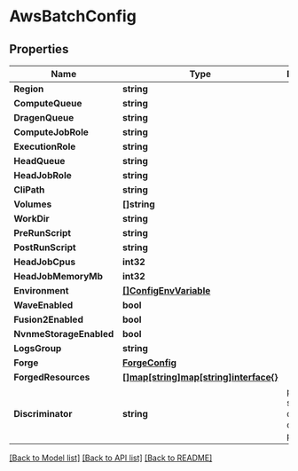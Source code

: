 # AwsBatchConfig

## Properties

Name | Type | Description | Notes
------------ | ------------- | ------------- | -------------
**Region** | **string** |  | [optional] 
**ComputeQueue** | **string** |  | [optional] 
**DragenQueue** | **string** |  | [optional] 
**ComputeJobRole** | **string** |  | [optional] 
**ExecutionRole** | **string** |  | [optional] 
**HeadQueue** | **string** |  | [optional] 
**HeadJobRole** | **string** |  | [optional] 
**CliPath** | **string** |  | [optional] 
**Volumes** | **[]string** |  | [optional] 
**WorkDir** | **string** |  | [optional] 
**PreRunScript** | **string** |  | [optional] 
**PostRunScript** | **string** |  | [optional] 
**HeadJobCpus** | **int32** |  | [optional] 
**HeadJobMemoryMb** | **int32** |  | [optional] 
**Environment** | [**[]ConfigEnvVariable**](ConfigEnvVariable.md) |  | [optional] 
**WaveEnabled** | **bool** |  | [optional] 
**Fusion2Enabled** | **bool** |  | [optional] 
**NvnmeStorageEnabled** | **bool** |  | [optional] 
**LogsGroup** | **string** |  | [optional] 
**Forge** | [**ForgeConfig**](ForgeConfig.md) |  | [optional] 
**ForgedResources** | [**[]map[string]map[string]interface{}**](map.md) |  | [optional] 
**Discriminator** | **string** | property to select the compute config platform | [optional] [readonly] 

[[Back to Model list]](../README.md#documentation-for-models) [[Back to API list]](../README.md#documentation-for-api-endpoints) [[Back to README]](../README.md)


